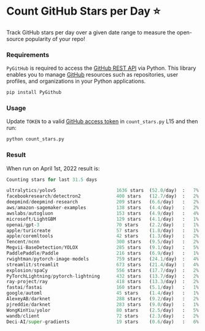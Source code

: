 # Count GitHub Stars per Day ⭐

Track GitHub stars per day over a given date range to measure the open-source popularity of your repo!

### Requirements

`PyGitHub` is required to access the [GitHub REST API] via Python. This library enables you to manage [GitHub] resources such as repositories, user profiles, and organizations in your Python applications.

[GitHub REST API]: https://docs.github.com/en/rest
[GitHub]: https://github.com

```bash
pip install PyGithub
```

### Usage

Update `TOKEN` to a valid [GitHub access token](https://docs.github.com/en/authentication/keeping-your-account-and-data-secure/creating-a-personal-access-token) in `count_stars.py` L15 and then run:

```python
python count_stars.py
```

### Result

When run on April 1st, 2022 result is:

```python
Counting stars for last 31.5 days

ultralytics/yolov5                      1636 stars  (52.0/day)  :   7%|▋         | 1636/24118 [00:16<03:52, 96.58it/s]
facebookresearch/detectron2             400 stars   (12.7/day)  :   2%|▏         | 400/20363 [00:03<02:53, 114.75it/s]
deepmind/deepmind-research              209 stars   (6.6/day)   :   2%|▏         | 209/9924 [00:01<01:21, 119.41it/s]
aws/amazon-sagemaker-examples           138 stars   (4.4/day)   :   2%|▏         | 138/6723 [00:01<01:00, 108.33it/s]
awslabs/autogluon                       153 stars   (4.9/day)   :   4%|▎         | 153/4311 [00:01<00:35, 117.60it/s]
microsoft/LightGBM                      129 stars   (4.1/day)   :   1%|          | 129/13611 [00:01<02:17, 98.37it/s]
openai/gpt-3                            70 stars    (2.2/day)   :   1%|          | 70/11140 [00:00<02:21, 78.15it/s]
apple/turicreate                        57 stars    (1.8/day)   :   1%|          | 57/10648 [00:00<01:30, 116.69it/s]
apple/coremltools                       42 stars    (1.3/day)   :   2%|▏         | 42/2608 [00:00<00:29, 88.18it/s]
Tencent/ncnn                            300 stars   (9.5/day)   :   2%|▏         | 300/14175 [00:02<01:49, 126.88it/s]
Megvii-BaseDetection/YOLOX              285 stars   (9.1/day)   :   5%|▍         | 285/6021 [00:02<00:42, 133.68it/s]
PaddlePaddle/Paddle                     216 stars   (6.9/day)   :   1%|          | 216/17874 [00:01<02:26, 120.36it/s]
rwightman/pytorch-image-models          759 stars   (24.1/day)  :   4%|▍         | 759/17404 [00:05<02:11, 126.54it/s]
streamlit/streamlit                     673 stars   (21.4/day)  :   4%|▎         | 673/18486 [00:05<02:36, 113.52it/s]
explosion/spaCy                         556 stars   (17.7/day)  :   2%|▏         | 556/23048 [00:04<03:19, 112.54it/s]
PyTorchLightning/pytorch-lightning      432 stars   (13.7/day)  :   2%|▏         | 432/17868 [00:03<02:17, 126.56it/s]
ray-project/ray                         418 stars   (13.3/day)  :   2%|▏         | 418/19706 [00:03<02:42, 118.41it/s]
fastai/fastai                           160 stars   (5.1/day)   :   1%|          | 160/22108 [00:01<03:37, 100.89it/s]
google/automl                           45 stars    (1.4/day)   :   1%|          | 45/4941 [00:00<00:45, 106.84it/s]
AlexeyAB/darknet                        288 stars   (9.2/day)   :   2%|▏         | 288/18777 [00:02<02:24, 128.33it/s]
pjreddie/darknet                        283 stars   (9.0/day)   :   1%|▏         | 283/22486 [00:02<02:56, 125.59it/s]
WongKinYiu/yolor                        80 stars    (2.5/day)   :   5%|▌         | 80/1472 [00:00<00:14, 99.01it/s]
wandb/client                            72 stars    (2.3/day)   :   2%|▏         | 72/3791 [00:00<00:43, 86.35it/s]
Deci-AI/super-gradients                 19 stars    (0.6/day)   :   6%|▌         | 19/312 [00:00<00:06, 47.65it/s]
```
